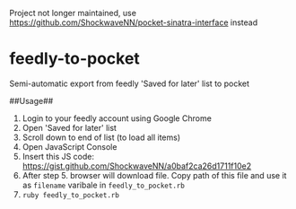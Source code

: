 Project not longer maintained, use https://github.com/ShockwaveNN/pocket-sinatra-interface instead

feedly-to-pocket
================
Semi-automatic export from feedly 'Saved for later' list to pocket

##Usage##

1. Login to your feedly account using Google Chrome
2. Open 'Saved for later' list
3. Scroll down to end of list (to load all items)
4. Open JavaScript Console
5. Insert this JS code: https://gist.github.com/ShockwaveNN/a0baf2ca26d1711f10e2
6. After step 5. browser will download file. Copy path of this file and use it as `filename` varibale in `feedly_to_pocket.rb`
7. `ruby feedly_to_pocket.rb`
